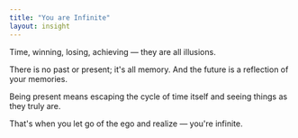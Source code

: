 ```yaml
---
title: "You are Infinite"
layout: insight
---
```


Time, winning, losing, achieving — they are all illusions.

There is no past or present; it's all memory. And the future is a reflection of your memories.

Being present means escaping the cycle of time itself and seeing things as they truly are.

That's when you let go of the ego and realize — you're infinite.
